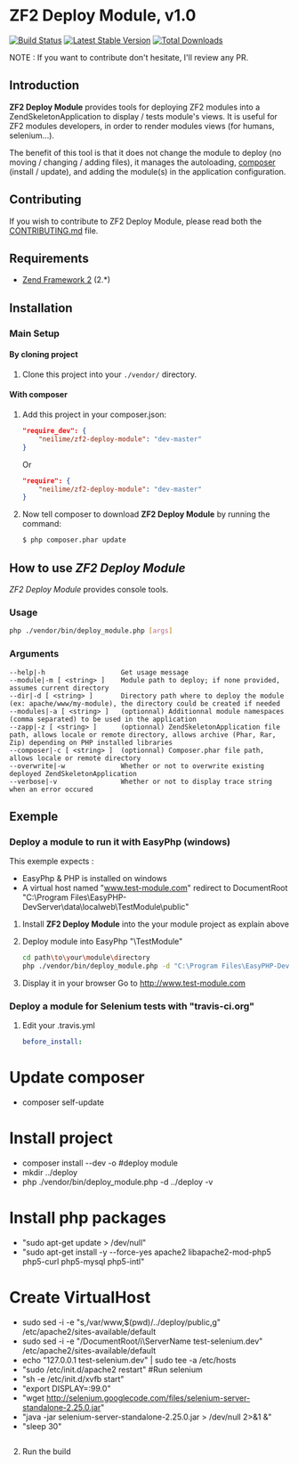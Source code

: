 ZF2 Deploy Module, v1.0
=======

[![Build Status](https://travis-ci.org/neilime/zf2-deploy-module.png?branch=master)](https://travis-ci.org/neilime/zf2-deploy-module)
[![Latest Stable Version](https://poser.pugx.org/neilime/zf2-deploy-module/v/stable.png)](https://packagist.org/packages/neilime/zf2-deploy-module)
[![Total Downloads](https://poser.pugx.org/neilime/zf2-deploy-module/downloads.png)](https://packagist.org/packages/neilime/zf2-deploy-module)

NOTE : If you want to contribute don't hesitate, I'll review any PR.

Introduction
------------

__ZF2 Deploy Module__ provides tools for deploying ZF2 modules into a ZendSkeletonApplication to display / tests module's views. 
It is useful for ZF2 modules developers, in order to render modules views (for humans, selenium...).

The benefit of this tool is that it does not change the module to deploy (no moving / changing / adding files), it manages the autoloading, [composer](http://getcomposer.org/) (install / update), and adding the module(s) in the application configuration.

Contributing
------------

If you wish to contribute to ZF2 Deploy Module, please read both the [CONTRIBUTING.md](CONTRIBUTING.md) file.

Requirements
------------

* [Zend Framework 2](https://github.com/zendframework/zf2) (2.*)

## Installation

### Main Setup

#### By cloning project

1. Clone this project into your `./vendor/` directory.

#### With composer

1. Add this project in your composer.json:

    ```json
    "require_dev": {
        "neilime/zf2-deploy-module": "dev-master"
    }
    ```
    
    Or
    
    ```json
    "require": {
        "neilime/zf2-deploy-module": "dev-master"
    }
    ```

2. Now tell composer to download __ZF2 Deploy Module__ by running the command:

    ```bash
    $ php composer.phar update
    ```
 
## How to use _ZF2 Deploy Module_

_ZF2 Deploy Module_ provides console tools.

### Usage

```bash
php ./vendor/bin/deploy_module.php [args]
```
    
### Arguments
    
    --help|-h                   Get usage message
    --module|-m [ <string> ] 	Module path to deploy; if none provided, assumes current directory
    --dir|-d [ <string> ]    	Directory path where to deploy the module (ex: apache/www/my-module), the directory could be created if needed
    --modules|-a [ <string> ]	(optionnal) Additionnal module namespaces (comma separated) to be used in the application
    --zapp|-z [ <string> ]   	(optionnal) ZendSkeletonApplication file path, allows locale or remote directory, allows archive (Phar, Rar, Zip) depending on PHP installed libraries
    --composer|-c [ <string> ]  (optionnal) Composer.phar file path, allows locale or remote directory
    --overwrite|-w 				Whether or not to overwrite existing deployed ZendSkeletonApplication
    --verbose|-v 				Whether or not to display trace string when an error occured 
    
## Exemple
 
### Deploy a module to run it with EasyPhp (windows)
 
This exemple expects :  
- EasyPhp & PHP is installed on windows
- A virtual host named "www.test-module.com" redirect to DocumentRoot "C:\Program Files\EasyPHP-DevServer\data\localweb\TestModule\public"

1. Install __ZF2 Deploy Module__ into the your module project as explain above

2. Deploy module into EasyPhp "\TestModule"
    ```bash
    cd path\to\your\module\directory
    php ./vendor/bin/deploy_module.php -d "C:\Program Files\EasyPHP-DevServer\data\localweb\TestModule" -v
    ```
    
3. Display it in your browser 
    Go to http://www.test-module.com
 
### Deploy a module for Selenium tests with "travis-ci.org"
 
1. Edit your .travis.yml
    ```yml
    before_install:
# Update composer
 - composer self-update
# Install project
 - composer install --dev -o
#deploy module
 - mkdir ../deploy
 - php ./vendor/bin/deploy_module.php -d ../deploy -v
# Install php packages
 - "sudo apt-get update > /dev/null"
 - "sudo apt-get install -y --force-yes apache2 libapache2-mod-php5 php5-curl php5-mysql php5-intl"
# Create VirtualHost
 - sudo sed -i -e "s,/var/www,$(pwd)/../deploy/public,g" /etc/apache2/sites-available/default
 - sudo sed -i -e "/DocumentRoot/i\ServerName test-selenium.dev" /etc/apache2/sites-available/default
 - echo "127.0.0.1 test-selenium.dev" | sudo tee -a /etc/hosts
 - "sudo /etc/init.d/apache2 restart"
#Run selenium
 - "sh -e /etc/init.d/xvfb start"
 - "export DISPLAY=:99.0"
 - "wget http://selenium.googlecode.com/files/selenium-server-standalone-2.25.0.jar"
 - "java -jar selenium-server-standalone-2.25.0.jar > /dev/null 2>&1 &"
 - "sleep 30"
    ```

2. Run the build
